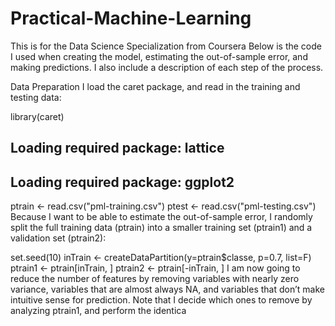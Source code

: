 # Practical-Machine-Learning
This is for the Data Science Specialization from Coursera
Below is the code I used when creating the model, estimating the out-of-sample error, and making predictions. I also include a description of each step of the process.

Data Preparation
I load the caret package, and read in the training and testing data:

library(caret)
## Loading required package: lattice
## Loading required package: ggplot2
ptrain <- read.csv("pml-training.csv")
ptest <- read.csv("pml-testing.csv")
Because I want to be able to estimate the out-of-sample error, I randomly split the full training data (ptrain) into a smaller training set (ptrain1) and a validation set (ptrain2):

set.seed(10)
inTrain <- createDataPartition(y=ptrain$classe, p=0.7, list=F)
ptrain1 <- ptrain[inTrain, ]
ptrain2 <- ptrain[-inTrain, ]
I am now going to reduce the number of features by removing variables with nearly zero variance, variables that are almost always NA, and variables that don’t make intuitive sense for prediction. Note that I decide which ones to remove by analyzing ptrain1, and perform the identica
